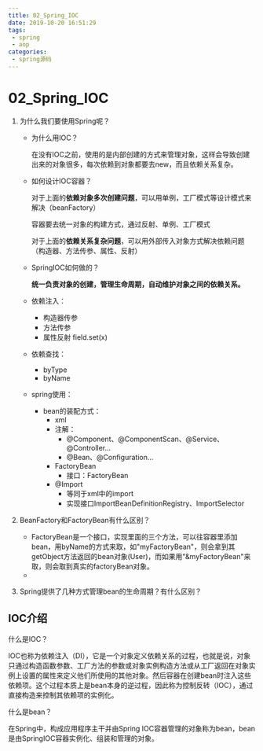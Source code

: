 ```yaml
---
title: 02_Spring_IOC
date: 2019-10-20 16:51:29
tags: 
 - spring
 - aop
categories:
 - spring源码
---
```


# 02_Spring_IOC

1. 为什么我们要使用Spring呢？

   - 为什么用IOC？

     在没有IOC之前，使用的是内部创建的方式来管理对象，这样会导致创建出来的对象很多，每次依赖到对象都要去new，而且依赖关系复杂。

   - 如何设计IOC容器？

     对于上面的**依赖对象多次创建问题**，可以用单例，工厂模式等设计模式来解决（beanFactory）

     容器要去统一对象的构建方式，通过反射、单例、工厂模式

     对于上面的**依赖关系复杂问题**，可以用外部传入对象方式解决依赖问题（构造器、方法传参、属性、反射）	

   - SpringIOC如何做的？

     **统一负责对象的创建，管理生命周期，自动维护对象之间的依赖关系。**

   - 依赖注入：

     - 构造器传参
     - 方法传参
     - 属性反射 field.set(x)

   - 依赖查找：

     - byType
     - byName

   - spring使用：

     - bean的装配方式：
       - xml
       - 注解：
         - @Component、@ComponentScan、@Service、@Controller...
         - @Bean、@Configuration...
       - FactoryBean
         - 接口：FactoryBean
       - @Import
         - 等同于xml中的import
         - 实现接口ImportBeanDefinitionRegistry、ImportSelector

2. BeanFactory和FactoryBean有什么区别？

   - FactoryBean是一个接口，实现里面的三个方法，可以往容器里添加bean，用byName的方式来取，如"myFactoryBean"，则会拿到其getObject方法返回的bean对象(User)，而如果用"&myFactoryBean"来取，则会取到真实的factoryBean对象。
   - 

3. Spring提供了几种方式管理bean的生命周期？有什么区别？



## IOC介绍

什么是IOC？

IOC也称为依赖注入（DI），它是一个对象定义依赖关系的过程，也就是说，对象只通过构造函数参数、工厂方法的参数或对象实例构造方法或从工厂返回在对象实例上设置的属性来定义他们所使用的其他对象。然后容器在创建bean时注入这些依赖项。这个过程本质上是bean本身的逆过程，因此称为控制反转（IOC），通过直接构造来控制其依赖项的实例化。



什么是bean？

在Spring中，构成应用程序主干并由Spring IOC容器管理的对象称为bean，bean是由SpringIOC容器实例化、组装和管理的对象。